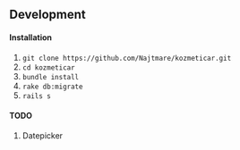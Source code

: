 Development
-----------


#### Installation
1. `git clone https://github.com/Najtmare/kozmeticar.git`
1. `cd kozmeticar`
1. `bundle install`
1. `rake db:migrate`
1. `rails s`

#### TODO
1. Datepicker
